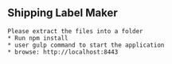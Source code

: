 ## Shipping Label Maker

```
Please extract the files into a folder
* Run npm install
* user gulp command to start the application
* browse: http://localhost:8443
```
